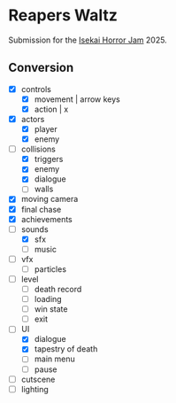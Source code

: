 # Reapers Waltz

Submission for the [Isekai Horror Jam](https://itch.io/jam/isekai-horror-jam) 2025.

## Conversion

- [x] controls
	- [x] movement  | arrow keys
	- [x] action    | x
- [x] actors
	- [x] player
	- [x] enemy
- [ ] collisions
	- [x] triggers
	- [x] enemy
	- [x] dialogue
	- [ ] walls
- [x] moving camera
- [x] final chase
- [x] achievements
- [ ] sounds
	- [x] sfx
	- [ ] music
- [ ] vfx
	- [ ] particles
- [ ] level
	- [ ] death record
	- [ ] loading
	- [ ] win state
	- [ ] exit
- [ ] UI
	- [x] dialogue
	- [x] tapestry of death
	- [ ] main menu
	- [ ] pause
- [ ] cutscene
- [ ] lighting
